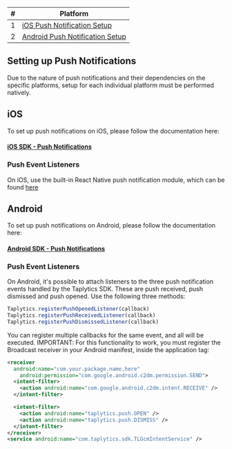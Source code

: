 
|#  |Platform                                                                       |
|---|---                                                                        |
|1  | [iOS Push Notification Setup](#ios)           |                                 |
|2  | [Android Push Notification Setup](#android)           |

## Setting up Push Notifications

Due to the nature of push notifications and their dependencies on the specific platforms, setup for each individual platform must be performed natively.

## iOS

To set up push notifications on iOS, please follow the documentation here:

#### [iOS SDK - Push Notifications](https://taplytics.com/docs/ios-sdk/push-notifications)

### Push Event Listeners

On iOS, use the built-in React Native push notification module, which can be found [here](https://facebook.github.io/react-native/docs/pushnotificationios.html)

## Android

To set up push notifications on Android, please follow the documentation here:

#### [Android SDK - Push Notifications](https://taplytics.com/docs/android-sdk/push-notifications)

### Push Event Listeners

On Android, it's possible to attach listeners to the three push notification events handled by the Taplytics SDK. These are push received, push dismissed and push opened. Use the following three methods:
```javascript
Taplytics.registerPushOpenedListener(callback)
Taplytics.registerPushReceivedListener(callback)
Taplytics.registerPushDismissedListener(callback)
```
You can register multiple callbacks for the same event, and all will be executed.
IMPORTANT: For this functionality to work, you must register the Broadcast receiver in your Android manifest, inside the application tag:
```xml
<receiver 
  android:name="com.your.package.name.here"
    android:permission="com.google.android.c2dm.permission.SEND">
  <intent-filter>
    <action android:name="com.google.android.c2dm.intent.RECEIVE" />
  </intent-filter>

  <intent-filter>
    <action android:name="taplytics.push.OPEN" />
    <action android:name="taplytics.push.DISMISS" />
  </intent-filter>
</receiver>
<service android:name="com.taplytics.sdk.TLGcmIntentService" />
```
